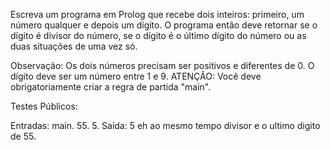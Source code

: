 Escreva um programa em Prolog que recebe dois inteiros: primeiro, um número qualquer e depois um dígito. 
O programa então deve retornar se o dígito é divisor do número, se o dígito é o último dígito do número ou as duas situações de uma vez só.

Observação: Os dois números precisam ser positivos e diferentes de 0. O dígito deve ser um número entre 1 e 9.
ATENÇÃO: Você deve obrigatoriamente criar a regra de partida "main".


Testes Públicos:

Entradas:
    main.
    55.
    5.
Saída:
    5 eh ao mesmo tempo divisor e o ultimo digito de 55.